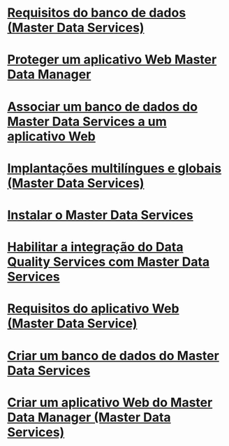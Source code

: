 # [Requisitos do banco de dados (Master Data Services)](database-requirements-master-data-services.md)
# [Proteger um aplicativo Web Master Data Manager](secure-a-master-data-manager-web-application.md)
# [Associar um banco de dados do Master Data Services a um aplicativo Web](associate-a-master-data-services-database-and-web-application.md)
# [Implantações multilíngues e globais (Master Data Services)](multi-lingual-and-global-deployments-master-data-services.md)
# [Instalar o Master Data Services](install-master-data-services.md)
# [Habilitar a integração do Data Quality Services com Master Data Services](enable-data-quality-services-integration-with-master-data-services.md)
# [Requisitos do aplicativo Web (Master Data Service)](web-application-requirements-master-data-services.md)
# [Criar um banco de dados do Master Data Services](create-a-master-data-services-database.md)
# [Criar um aplicativo Web do Master Data Manager (Master Data Services)](create-a-master-data-manager-web-application-master-data-services.md)

